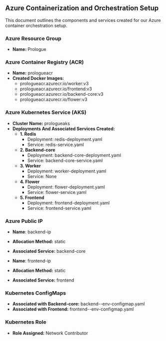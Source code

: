 ## Azure Containerization and Orchestration Setup

This document outlines the components and services created for our Azure container orchestration setup.

### Azure Resource Group
- **Name:** Prologue

### Azure Container Registry (ACR)
- **Name:** prologueacr
- **Created Docker Images:**
  - prologueacr.azurecr.io/worker:v3
  - prologueacr.azurecr.io/frontend:v3
  - prologueacr.azurecr.io/backend-core:v3
  - prologueacr.azurecr.io/flower:v3

### Azure Kubernetes Service (AKS)
- **Cluster Name:** prologueaks
- **Deployments And Associated Services Created:**
  - **1. Redis**
    - Deployment: redis-deployment.yaml
    - Service: redis-service.yaml
  - **2. Backend-core**
    - Deployment: backend-core-deployment.yaml
    - Service: backend-core-service.yaml
  - **3. Worker**
    - Deployment: worker-deployment.yaml
    - Service: None
  - **4. Flower**
    - Deployment: flower-deployment.yaml
    - Service: flower-service.yaml
  - **5. Frontend**
    - Deployment: frontend-deployment.yaml
    - Service: frontend-service.yaml

### Azure Public IP 
- **Name**: backend-ip   
- **Allocation Method:** static   
- **Associated Service:** backend-core      

- **Name**: frontend-ip   
- **Allocation Method:** static    
- **Associated Service:** frontend     
 
### Kubernetes ConfigMaps  
- **Associated with Backend-core:** backend--env-configmap.yaml
- **Associated with Frontend:** frontend--env-configmap.yaml      

### Kubernetes Role  
- **Role Assigned:** Network Contributor          
